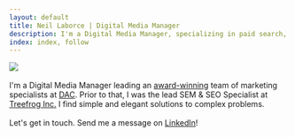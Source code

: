 ```yaml
---
layout: default
title: Neil Laborce | Digital Media Manager
description: I'm a Digital Media Manager, specializing in paid search, search engine optimization and conversion rate optimization.
index: index, follow
---
```

  <img src="{{ site.baseurl }}/images/neillaborce.png">
  <br>
  <br>I'm a Digital Media Manager leading an <a href="https://www.dacgroup.com/blog/omma-awards-2019-and-the-winner-is-dac/">award-winning</a> team of marketing specialists at <a href="https://www.dacgroup.com/">DAC</a>. Prior to that, I was the lead SEM & SEO Specialist at <a href="https://www.treefrog.ca">Treefrog Inc.</a> I find simple and elegant solutions to complex problems.
  <br>
  <br>Let's get in touch. Send me a message on <a href="https://www.linkedin.com/in/rnlaborce/">LinkedIn</a>!
  <br>
